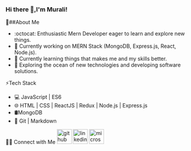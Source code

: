 ### Hi there 👋,I'm Murali!



:bust_in_silhouette:##About Me
* :octocat: Enthusiastic Mern Developer eager to learn and explore new things.
* 🔭 Currently working on MERN Stack (MongoDB, Express.js, React, Node.js).
* 🌱 Currently learning things that makes me and my skills better.
* 🤔 Exploring the ocean of new technologies and developing software solutions.

:zap:Tech Stack
* :computer: JavaScript | ES6 
* :globe_with_meridians: HTML | CSS | ReactJS | Redux |  Node.js | Express.js 
* 🛢MongoDB 
* :hammer: Git | Markdown

🤝🏻 Connect with Me
[<img src='https://cdn.jsdelivr.net/npm/simple-icons@3.0.1/icons/github.svg' alt='github' height='40'>](https://github.com/Muralidevan)  [<img src='https://cdn.jsdelivr.net/npm/simple-icons@3.0.1/icons/linkedin.svg' alt='linkedin' height='40'>](https://www.linkedin.com/in/Muralidevan8981/)  [<img src='https://cdn.jsdelivr.net/npm/simple-icons@3.0.1/icons/microsoftoutlook.svg' alt='microsoftoutlook' height='40'>]( muralidevann@outlook.com)  

